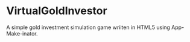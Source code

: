 VirtualGoldInvestor
===================

A simple gold investment simulation game wriiten in HTML5 using App-Make-inator.
